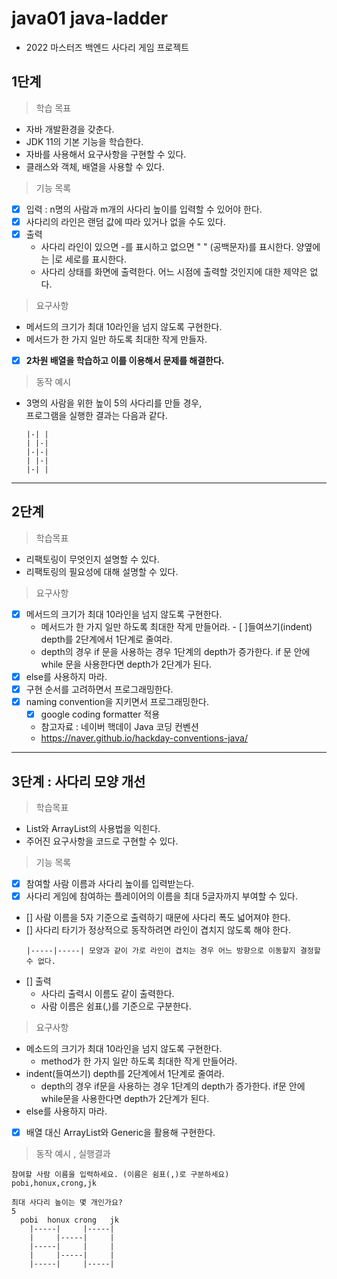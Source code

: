 # java01 java-ladder

- 2022 마스터즈 백엔드 사다리 게임 프로젝트

## 1단계

> 학습 목표

- 자바 개발환경을 갖춘다.
- JDK 11의 기본 기능을 학습한다.
- 자바를 사용해서 요구사항을 구현할 수 있다.
- 클래스와 객체, 배열을 사용할 수 있다.

> 기능 목록

- [x] 입력 : n명의 사람과 m개의 사다리 높이를 입력할 수 있어야 한다.
- [x] 사다리의 라인은 랜덤 값에 따라 있거나 없을 수도 있다.
- [x] 출력
    - 사다리 라인이 있으면 -를 표시하고 없으면 " " (공백문자)를 표시한다. 양옆에는 |로 세로를 표시한다.
    - 사다리 상태를 화면에 출력한다. 어느 시점에 출력할 것인지에 대한 제약은 없다.

> 요구사항

- 메서드의 크기가 최대 10라인을 넘지 않도록 구현한다.
- 메서드가 한 가지 일만 하도록 최대한 작게 만들자.
- [x] **2차원 배열을 학습하고 이를 이용해서 문제를 해결한다.**

> 동작 예시

- 3명의 사람을 위한 높이 5의 사다리를 만들 경우,    
  프로그램을 실행한 결과는 다음과 같다.
  ```
  |-| |
  | |-|
  |-|-|
  | |-|
  |-| |
  ```

___

## 2단계

> 학습목표

- 리팩토링이 무엇인지 설명할 수 있다.
- 리팩토링의 필요성에 대해 설명할 수 있다.

> 요구사항

- [x] 메서드의 크기가 최대 10라인을 넘지 않도록 구현한다.
    - 메서드가 한 가지 일만 하도록 최대한 작게 만들어라. - [ ]들여쓰기(indent) depth를 2단계에서 1단계로 줄여라.
    - depth의 경우 if 문을 사용하는 경우 1단계의 depth가 증가한다. if 문 안에 while 문을 사용한다면 depth가 2단계가 된다.
- [x] else를 사용하지 마라.
- [x] 구현 순서를 고려하면서 프로그래밍한다.
- [x] naming convention을 지키면서 프로그래밍한다.
    - [x] google coding formatter 적용
    - 참고자료 : 네이버 핵데이 Java 코딩 컨벤션
    - https://naver.github.io/hackday-conventions-java/

___

## 3단계 : 사다리 모양 개선

> 학습목표

- List와 ArrayList의 사용법을 익힌다.
- 주어진 요구사항을 코드로 구현할 수 있다.

> 기능 목록

- [x] 참여할 사람 이름과 사다리 높이를 입력받는다.
- [x] 사다리 게임에 참여하는 플레이어의 이름을 최대 5글자까지 부여할 수 있다.
- [] 사람 이름을 5자 기준으로 출력하기 때문에 사다리 폭도 넓어져야 한다.
- [] 사다리 타기가 정상적으로 동작하려면 라인이 겹치지 않도록 해야 한다.
  ```
  |-----|-----| 모양과 같이 가로 라인이 겹치는 경우 어느 방향으로 이동할지 결정할 수 없다.
  ```
- [] 출력
    - 사다리 출력시 이름도 같이 출력한다.
    - 사람 이름은 쉼표(,)를 기준으로 구분한다.

> 요구사항

- 메소드의 크기가 최대 10라인을 넘지 않도록 구현한다.
    - method가 한 가지 일만 하도록 최대한 작게 만들어라.
- indent(들여쓰기) depth를 2단계에서 1단계로 줄여라.
    - depth의 경우 if문을 사용하는 경우 1단계의 depth가 증가한다. if문 안에 while문을 사용한다면 depth가 2단계가 된다.
- else를 사용하지 마라.
- [x] 배열 대신 ArrayList와 Generic을 활용해 구현한다.

> 동작 예시 , 실행결과

  ```
  참여할 사람 이름을 입력하세요. (이름은 쉼표(,)로 구분하세요)
  pobi,honux,crong,jk

  최대 사다리 높이는 몇 개인가요?
  5
    pobi  honux crong   jk
      |-----|     |-----|
      |     |-----|     |
      |-----|     |     |
      |     |-----|     |
      |-----|     |-----|
  
  ```